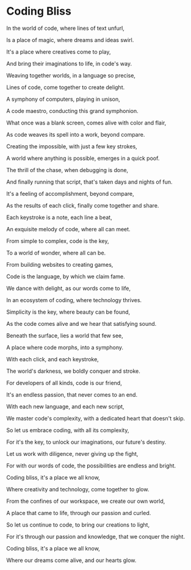 # Coding Bliss

In the world of code, where lines of text unfurl,

Is a place of magic, where dreams and ideas swirl.

It's a place where creatives come to play,

And bring their imaginations to life, in code's way.

Weaving together worlds, in a language so precise,

Lines of code, come together to create delight.

A symphony of computers, playing in unison,

A code maestro, conducting this grand symphonion.

What once was a blank screen, comes alive with color and flair,

As code weaves its spell into a work, beyond compare.

Creating the impossible, with just a few key strokes,

A world where anything is possible, emerges in a quick poof.

The thrill of the chase, when debugging is done,

And finally running that script, that's taken days and nights of fun.

It's a feeling of accomplishment, beyond compare,

As the results of each click, finally come together and share.

Each keystroke is a note, each line a beat,

An exquisite melody of code, where all can meet.

From simple to complex, code is the key,

To a world of wonder, where all can be.

From building websites to creating games,

Code is the language, by which we claim fame.

We dance with delight, as our words come to life,

In an ecosystem of coding, where technology thrives.

Simplicity is the key, where beauty can be found,

As the code comes alive and we hear that satisfying sound.

Beneath the surface, lies a world that few see,

A place where code morphs, into a symphony.

With each click, and each keystroke,

The world's darkness, we boldly conquer and stroke.

For developers of all kinds, code is our friend,

It's an endless passion, that never comes to an end.

With each new language, and each new script,

We master code's complexity, with a dedicated heart that doesn't skip.

So let us embrace coding, with all its complexity,

For it's the key, to unlock our imaginations, our future's destiny.

Let us work with diligence, never giving up the fight,

For with our words of code, the possibilities are endless and bright.

Coding bliss, it's a place we all know,

Where creativity and technology, come together to glow.

From the confines of our workspace, we create our own world,

A place that came to life, through our passion and curled.

So let us continue to code, to bring our creations to light,

For it's through our passion and knowledge, that we conquer the night.

Coding bliss, it's a place we all know,

Where our dreams come alive, and our hearts glow.
